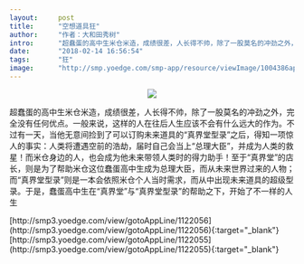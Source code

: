 ```yaml
---
layout:     post
title:      "空想道具狂"
author:     "作者：大和田秀树"
intro:      "超蠢蛋的高中生米仓米造，成绩很差，人长得不帅，除了一股莫名的冲劲之外，完全没有任何优点。一般来说，这样的人在往后人生应该不会有什么远大的作为。不过有一天，当他无意间捡到了可以订购未来道具的“真界堂型录”之后，得知一项惊人的事实：人类将遭遇空前的浩劫，届时自己会当上“总理大臣”，并成为人类的救星！而米仓身边的人，也会成为他未来带领人类时的得力助手！至于“真界堂”的店长，则是为了帮助米仓这位蠢蛋高中生成为总理大臣，而从未来世界过来的人物；而“真界堂型录”则是一本会依照米仓个人当时需求，而从中出现未来道具的超级型录。于是，蠢蛋高中生在“真界堂”与“真界堂型录”的帮助之下，开始了不一样的人生"
date:       "2018-02-14 16:56:54"
tags:       "狂"
image:      "http://smp.yoedge.com/smp-app/resource/viewImage/1004386appline.png"
---
```

<div style="text-align: center">
<p><img src="http://smp.yoedge.com/smp-app/resource/viewImage/1004386appline.png"/></p>
</div>
<p class="post-meta">
<span>超蠢蛋的高中生米仓米造，成绩很差，人长得不帅，除了一股莫名的冲劲之外，完全没有任何优点。一般来说，这样的人在往后人生应该不会有什么远大的作为。不过有一天，当他无意间捡到了可以订购未来道具的“真界堂型录”之后，得知一项惊人的事实：人类将遭遇空前的浩劫，届时自己会当上“总理大臣”，并成为人类的救星！而米仓身边的人，也会成为他未来带领人类时的得力助手！至于“真界堂”的店长，则是为了帮助米仓这位蠢蛋高中生成为总理大臣，而从未来世界过来的人物；而“真界堂型录”则是一本会依照米仓个人当时需求，而从中出现未来道具的超级型录。于是，蠢蛋高中生在“真界堂”与“真界堂型录”的帮助之下，开始了不一样的人生</span>
</p>
[http://smp3.yoedge.com/view/gotoAppLine/1122056](http://smp3.yoedge.com/view/gotoAppLine/1122056){:target="_blank"}
[http://smp3.yoedge.com/view/gotoAppLine/1122055](http://smp3.yoedge.com/view/gotoAppLine/1122055){:target="_blank"}



